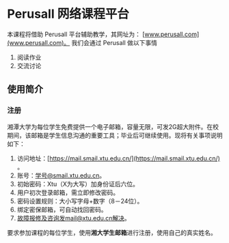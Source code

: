 # Perusall 网络课程平台

本课程将借助 Perusall 平台辅助教学，其网址为：
[www.perusall.com](www.perusall.com)。 我们会通过 Perusall 做以下事情

1. 阅读作业
1. 交流讨论  

## 使用简介 

### 注册

湘潭大学为每位学生免费提供一个电子邮箱，容量无限，可发2G超大附件。在校期间，该邮箱是学生信息沟通的重要工具；毕业后可继续使用。现将有关事项说明如下：

1. 访问地址：[https://mail.smail.xtu.edu.cn/](https://mail.smail.xtu.edu.cn/) 。
1. 账号：学号@smail.xtu.edu.cn。
1. 初始密码：Xtu（X为大写）加身份证后六位。
1. 用户初次登录邮箱，需立即修改密码。
1. 密码设置规则：大小写字母+数字（8－24位）。
1. 绑定密保邮箱，可自动找回密码。
1. 故障报修及咨询发mail@xtu.edu.cn解决。  

要求参加课程的每位学生，使用**湘大学生邮箱**进行注册，使用自己的真实姓名。
 
